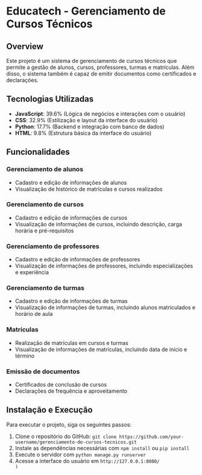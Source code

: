 <h1>Educatech - Gerenciamento de Cursos Técnicos</h1> <p> <h2>Overview</h2> <p>Este projeto é um sistema de gerenciamento de cursos técnicos que permite a gestão de alunos, cursos, professores, turmas e matrículas. Além disso, o sistema também é capaz de emitir documentos como certificados e declarações.</p> <h2>Tecnologias Utilizadas</h2> <ul> <li><strong>JavaScript</strong>: 39.6% (Lógica de negócios e interações com o usuário)</li> <li><strong>CSS</strong>: 32.9% (Estilização e layout da interface do usuário)</li> <li><strong>Python</strong>: 17.7% (Backend e integração com banco de dados)</li> <li><strong>HTML</strong>: 9.8% (Estrutura básica da interface do usuário)</li> </ul> <h2>Funcionalidades</h2> <h3>Gerenciamento de alunos</h3> <ul> <li>Cadastro e edição de informações de alunos</li> <li>Visualização de histórico de matrículas e cursos realizados</li> </ul> <h3>Gerenciamento de cursos</h3> <ul> <li>Cadastro e edição de informações de cursos</li> <li>Visualização de informações de cursos, incluindo descrição, carga horária e pré-requisitos</li> </ul> <h3>Gerenciamento de professores</h3> <ul> <li>Cadastro e edição de informações de professores</li> <li>Visualização de informações de professores, incluindo especializações e experiência</li> </ul> <h3>Gerenciamento de turmas</h3> <ul> <li>Cadastro e edição de informações de turmas</li> <li>Visualização de informações de turmas, incluindo alunos matriculados e horário de aula</li> </ul> <h3>Matrículas</h3> <ul> <li>Realização de matrículas em cursos e turmas</li> <li>Visualização de informações de matrículas, incluindo data de início e término</li> </ul> <h3>Emissão de documentos</h3> <ul> <li>Certificados de conclusão de cursos</li> <li>Declarações de frequência e aproveitamento</li> </ul> <h2>Instalação e Execução</h2> <p>Para executar o projeto, siga os seguintes passos:</p> <ol> <li>Clone o repositório do GitHub: <code>git clone https://github.com/your-username/gerenciamento-de-cursos-tecnicos.git</code></li> <li>Instale as dependências necessárias com <code>npm install</code> ou <code>pip install</code></li> <li>Execute o servidor com  <code>python manage.py runserver</code></li> <li>Acesse a interface do usuário em <code>http://127.0.0.1:8000/
)</code></li> 
